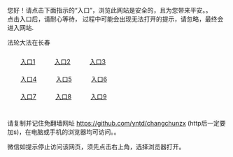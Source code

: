 您好！请点击下面指示的“入口”，浏览此网站是安全的，且为您带来平安。。 <br/>
点击入口后，请耐心等待， 过程中可能会出现无法打开的提示，请忽略，最终会进入网站. </br>

法轮大法在长春<br/>
<div style="padding:10px"><a style="margin:20px" target="_blank" href="https://d3un4eyx5cj2n7.cloudfront.net/2Qpsp?uwfywca" id="ccLink1" rel="nofollow">入口1</a> <a target="_blank" style="margin:20px" href="https://d19cvh890t3qj1.cloudfront.net/2Qpsp?mmywkwrm" id="ccLink2" rel="nofollow">入口2</a> <a style="margin:20px" target="_blank" href="https://d1fcem8j40ptp3.cloudfront.net/2Qpsp?wpzyn" id="ccLink3" rel="nofollow">入口3</a></div>

<div style="padding:10px" ><a style="margin:20px" target="_blank" href="https://d3un4eyx5cj2n7.cloudfront.net/2Qpsp?uwfywca" id="ccLink4" rel="nofollow">入口4</a> <a style="margin:20px" href="https://d19cvh890t3qj1.cloudfront.net/2Qpsp?mmywkwrm" target="_blank" id="ccLink5" rel="nofollow">入口5</a> <a style="margin:20px" href="https://d1fcem8j40ptp3.cloudfront.net/2Qpsp?wpzyn" target="_blank" id="ccLink6" rel="nofollow">入口6</a></div>

<div style="padding:10px"><a style="margin:20px" target="_blank" href="https://d3un4eyx5cj2n7.cloudfront.net/2Qpsp?uwfywca" id="ccLink7" rel="nofollow">入口7</a> <a style="margin:20px" href="https://d19cvh890t3qj1.cloudfront.net/2Qpsp?mmywkwrm" target="_blank" id="ccLink8" rel="nofollow">入口8</a> <a style="margin:20px" target="_blank" href="https://d1fcem8j40ptp3.cloudfront.net/2Qpsp?wpzyn" id="ccLink9" rel="nofollow">入口9</a></div>

<br/>



请复制并记住免翻墙网址 https://github.com/yntd/changchunzx (http后一定要加s)，在电脑或手机的浏览器均可访问。。<br/>

微信如提示停止访问该网页，须先点击右上角，选择浏览器打开。
